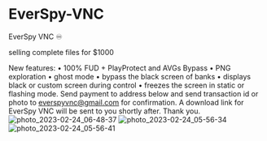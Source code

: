 # EverSpy-VNC
EverSpy VNC ♾

selling complete files for $1000

New features:
• 100% FUD + PlayProtect and AVGs Bypass
• PNG exploration
• ghost mode
• bypass the black screen of banks
• displays black or custom screen during control
• freezes the screen in static or flashing mode.
Send payment to address below and send transaction id or photo to everspyvnc@gmail.com for confirmation.
A download link for EverSpy VNC will be sent to you shortly after. Thank you.![photo_2023-02-24_06-48-37](https://user-images.githubusercontent.com/126230176/221147892-1b315658-8c25-49fe-af74-1aea982bd655.jpg)
![photo_2023-02-24_05-56-34](https://user-images.githubusercontent.com/126230176/221147932-0564c3b1-7dc5-4122-95b9-06a7b1dbb833.jpg)
![photo_2023-02-24_05-56-41](https://user-images.githubusercontent.com/126230176/221147953-84092594-ba95-434d-93f4-fd005432f858.jpg)
